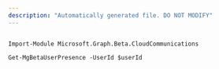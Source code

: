 ```yaml
---
description: "Automatically generated file. DO NOT MODIFY"
---
```


```powershellv2

Import-Module Microsoft.Graph.Beta.CloudCommunications

Get-MgBetaUserPresence -UserId $userId

```